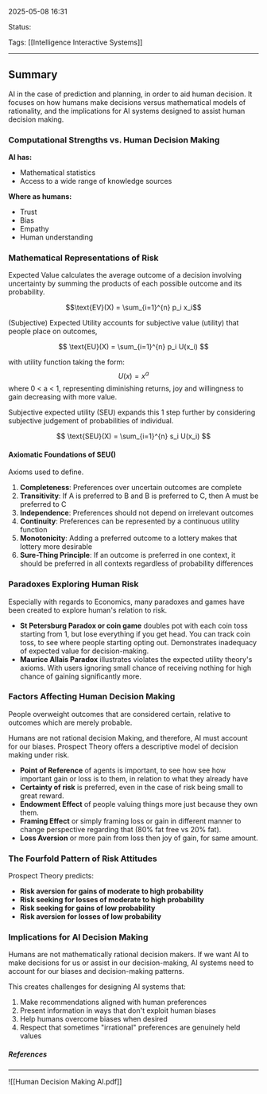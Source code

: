 2025-05-08 16:31

Status:

Tags: [[Intelligence Interactive Systems]]

---

## Summary

AI in the case of prediction and planning, in order to aid human decision. It focuses on how humans make decisions versus mathematical models of rationality, and the implications for AI systems designed to assist human decision making.

### Computational Strengths vs. Human Decision Making

**AI has:**
- Mathematical statistics
- Access to a wide range of knowledge sources

**Where as humans:**
- Trust
- Bias
- Empathy
- Human understanding

### Mathematical Representations of Risk

Expected Value calculates the average outcome of a decision involving uncertainty by summing the products of each possible outcome and its probability.

$$\text{EV}(X) = \sum_{i=1}^{n} p_i x_i$$

(Subjective) Expected Utility accounts for subjective value (utility) that people place on outcomes, 

$$ \text{EU}(X) = \sum_{i=1}^{n} p_i U(x_i) $$

with utility function taking the form:
$$ U(x) = x^a $$
where 0 < a < 1, representing diminishing returns, joy and willingness to gain decreasing with more value.

Subjective expected utility (SEU) expands this 1 step further by considering subjective judgement of probabilities of individual.

$$ \text{SEU}(X) = \sum_{i=1}^{n} s_i U(x_i) $$


#### Axiomatic Foundations of SEU()

Axioms used to define.

1. **Completeness**: Preferences over uncertain outcomes are complete
2. **Transitivity**: If A is preferred to B and B is preferred to C, then A must be preferred to C
3. **Independence**: Preferences should not depend on irrelevant outcomes
4. **Continuity**: Preferences can be represented by a continuous utility function
5. **Monotonicity**: Adding a preferred outcome to a lottery makes that lottery more desirable
6. **Sure-Thing Principle**: If an outcome is preferred in one context, it should be preferred in all contexts regardless of probability differences
### Paradoxes Exploring Human Risk

Especially with regards to Economics, many paradoxes and games have been created to explore human's relation to risk.

- **St Petersburg Paradox or coin game** doubles pot with each coin toss starting from 1, but lose everything if you get head. You can track coin toss, to see where people starting opting out. Demonstrates inadequacy of expected value for decision-making.
- **Maurice Allais Paradox** illustrates violates the expected utility theory's axioms. With users ignoring small chance of receiving nothing for high chance of gaining significantly more.
  
### Factors Affecting Human Decision Making

People overweight outcomes that are considered certain, relative to outcomes which are merely probable.

Humans are not rational decision Making, and therefore, AI must account for our biases. Prospect Theory offers a descriptive model of decision making under risk.

- **Point of Reference** of agents is important, to see how see how important gain or loss is to them, in relation to what they already have
- **Certainty of risk** is preferred, even in the case of risk being small to great reward.
- **Endowment Effect** of people valuing things more just because they own them.
- **Framing Effect** or simply framing loss or gain in different manner to change perspective regarding that (80% fat free vs 20% fat).
- **Loss Aversion** or more pain from loss then joy of gain, for same amount.

### The Fourfold Pattern of Risk Attitudes

Prospect Theory predicts:
- **Risk aversion for gains of moderate to high probability**
- **Risk seeking for losses of moderate to high probability**
- **Risk seeking for gains of low probability**
- **Risk aversion for losses of low probability**

### Implications for AI Decision Making

Humans are not mathematically rational decision makers. If we want AI to make decisions for us or assist in our decision-making, AI systems need to account for our biases and decision-making patterns.

This creates challenges for designing AI systems that:
1. Make recommendations aligned with human preferences
2. Present information in ways that don't exploit human biases
3. Help humans overcome biases when desired
4. Respect that sometimes "irrational" preferences are genuinely held values





##### References
----
![[Human Decision Making AI.pdf]]
